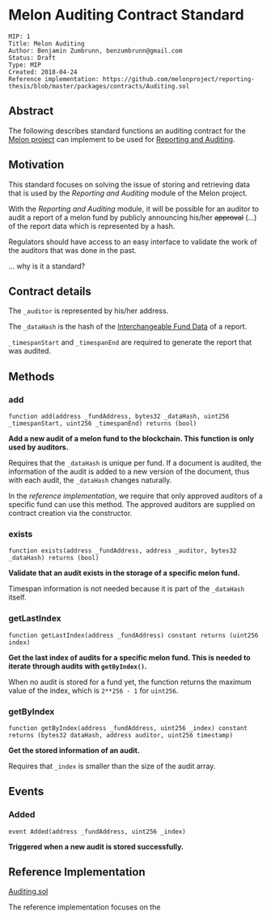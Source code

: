 # Melon Auditing Contract Standard

```
MIP: 1
Title: Melon Auditing
Author: Benjamin Zumbrunn, benzumbrunn@gmail.com
Status: Draft
Type: MIP
Created: 2018-04-24
Reference implementation: https://github.com/melonproject/reporting-thesis/blob/master/packages/contracts/Auditing.sol
```

## Abstract
The following describes standard functions an auditing contract for the [Melon project](https://github.com/melonproject) can implement to be used for [Reporting and Auditing](https://github.com/melonproject/reporting-thesis).

## Motivation
This standard focuses on solving the issue of storing and retrieving data that is used by the *Reporting and Auditing* module of the Melon project.

With the *Reporting and Auditing* module, it will be possible for an auditor to audit a report of a melon fund by publicly announcing his/her ~~approval~~ (...) of the report data which is represented by a hash. 

Regulators should have access to an easy interface to validate the work of the auditors that was done in the past.

... why is it a standard?

## Contract details

The `_auditor` is represented by his/her address.

The `_dataHash` is the hash of the [Interchangeable Fund Data](/thesis/04-solution/InterchangeableFundDataFormat.md) of a report.

`_timespanStart` and `_timespanEnd` are required to generate the report that was audited.

## Methods

### add
```
function add(address _fundAddress, bytes32 _dataHash, uint256 _timespanStart, uint256 _timespanEnd) returns (bool)
```
**Add a new audit of a melon fund to the blockchain. This function is only used by auditors.**

Requires that the `_dataHash` is unique per fund.
If a document is audited, the information of the audit is added to a new version of the document, thus with each audit, the `_dataHash` changes naturally.

In the *reference implementation*, we require that only approved auditors of a specific fund can use this method. The approved auditors are supplied on contract creation via the constructor.

### exists
```
function exists(address _fundAddress, address _auditor, bytes32 _dataHash) returns (bool)
```
**Validate that an audit exists in the storage of a specific melon fund.**

Timespan information is not needed because it is part of the `_dataHash` itself.

### getLastIndex

```
function getLastIndex(address _fundAddress) constant returns (uint256 index)
```
**Get the last index of audits for a specific melon fund. This is needed to iterate through audits with `getByIndex()`.**

When no audit is stored for a fund yet, the function returns the maximum value of the index, which is `2**256 - 1` for `uint256`.

### getByIndex

```
function getByIndex(address _fundAddress, uint256 _index) constant returns (bytes32 dataHash, address auditor, uint256 timestamp)
```
**Get the stored information of an audit.**

Requires that `_index` is smaller than the size of the audit array.

## Events
### Added
```
event Added(address _fundAddress, uint256 _index)
```
**Triggered when a new audit is stored successfully.**

## Reference Implementation
[Auditing.sol](https://github.com/melonproject/reporting-thesis/blob/master/packages/contracts/Auditing.sol)

The reference implementation focuses on the 
